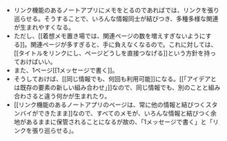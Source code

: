 - リンク機能のあるノートアプリにメモをとるのであればでは、リンクを張り巡らせる。そうすることで、いろんな情報同士が結びつき、多種多様な関連が生まれやすくなる。
- ただし、[[着想メモ置き場では、関連ページの数を増えすぎないようにする]]。関連ページが多すぎると、手に負えなくなるので。これに対しては、[[タイトルをリンクにし、ページどうしを直接つなげる]]という方針を持っておけばいい。
- また、1ページ[[1メッセージで書く]]。
- そうしておけば、[[同じ情報でも、何回も利用可能]]になる。[[「アイデアとは既存の要素の新しい組み合わせ」]]なので、同じ情報でも、別のことと組み合わさると違う何かが生まれたり。
- [[リンク機能のあるノートアプリのページは、常に他の情報と結びつくスタンバイができたまま]]なので、すべてのメモが、いろんな情報と結びつく余地があるままに保管されることになるが故の、「1メッセージで書く」と「リンクを張り巡らせる」。